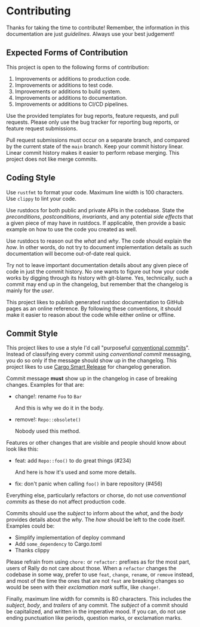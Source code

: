 <!--
SPDX-FileCopyrightText: 2024 Jason Pena <jasonpena@awkless.com>
SPDX-License-Identifier: MIT
-->

# Contributing

Thanks for taking the time to contribute! Remember, the information in this
documentation are just _guidelines_. Always use your best judgement!

## Expected Forms of Contribution

This project is open to the following forms of contribution:

1. Improvements or additions to production code.
1. Improvements or additions to test code.
1. Improvements or additions to build system.
1. Improvements or additions to documentation.
1. Improvements or additions to CI/CD pipelines.

Use the provided templates for bug reports, feature requests, and pull requests.
Please only use the bug tracker for reporting bug reports, or feature request
submissions.

Pull request submissions must occur on a separate branch, and compared by the
current state of the `main` branch. Keep your commit history linear. Linear
commit history makes it easier to perform rebase merging. This project does not
like merge commits.

## Coding Style

Use `rustfmt` to format your code. Maximum line width is 100 characters. Use
`clippy` to lint your code.

Use rustdocs for both public and private APIs in the codebase. State the
_preconditions_, _postconditions_, _invariants_, and any potential _side
effects_ that a given piece of may have in rustdocs. If applicable, then provide
a basic example on how to use the code you created as well.

Use rustdocs to reason out the _what_ and _why_. The code should explain the
_how_. In other words, do not try to document implementation details as such
documentation will become out-of-date real quick.

Try not to leave important documentation details about any given piece of code
in just the commit history. No one wants to figure out how your code works by
digging through its history with git-blame. Yes, technically, such a commit
may end up in the changelog, but remember that the changelog is mainly for the
_user_.

This project likes to publish generated rustdoc documentation to GitHub pages as
an online reference. By following these conventions, it should make it easier to
reason about the code while either online or offline.

## Commit Style

This project likes to use a style I'd call "purposeful
[conventional commits][conventional-commits]". Instead of classifying every
commit using _conventional commit_ messaging, you do so only if the message
should show up in the changelog. This project likes to use [Cargo Smart
Release][smart-release] for changelog generation.

Commit message __must__ show up in the changelog in case of breaking changes.
Examples for that are:

- change!: rename `Foo` to `Bar`

  And this is why we do it in the body.

- remove!: `Repo::obsolete()`

  Nobody used this method.

Features or other changes that are visible and people should know about look
like this:

- feat: add `Repo::foo()` to do great things (#234)

  And here is how it's used and some more details.

- fix: don't panic when calling `foo()` in bare repository (#456)

Everything else, particularly refactors or chorse, do not use _conventional
commits_ as these do not affect production code.

Commits should use the _subject_ to inform about the _what_, and the _body_
provides details about the _why_. The _how_ should be left to the code itself.
Examples could be:

- Simplify implementation of deploy command
- Add `some_dependency` to Cargo.toml
- Thanks clippy

Please refrain from using `chore:` or `refactor:` prefixes as for the most part,
users of Rally do not care about those. When a `refactor` changes the codebase
in some way, prefer to use `feat`, `change`, `rename`, or `remove` instead,
and most of the time the ones that are not `feat` are breaking changes so
would be seen with their _exclamation mark_ suffix, like `change!`.

Finally, maximum line width for commits is 80 characters. This includes the
_subject_, _body_, and _trailers_ of any commit. The _subject_ of a commit
should be capitalized, and written in the imperative mood. If you can, do not
use ending punctuation like periods, question marks, or exclamation marks.

[conventional-commits]: https://www.conventionalcommits.org/en/v1.0.0/
[smart-release]: https://github.com/Byron/cargo-smart-release
